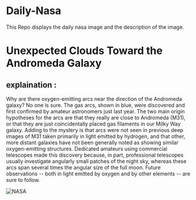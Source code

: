 # Daily-Nasa

This Repo displays the daily nasa image and the description of the image.

<!--NASA-->
# Unexpected Clouds Toward the Andromeda Galaxy
## explaination :

Why are there oxygen-emitting arcs near the direction of the Andromeda galaxy? No one is sure. The gas arcs, shown in blue, were discovered and first confirmed by amateur astronomers just last year. The two main origin hypotheses for the arcs are that they really are close to Andromeda (M31), or that they are just coincidentally placed gas filaments in our Milky Way galaxy.  Adding to the mystery is that arcs were not seen in previous deep images of M31 taken primarily in light emitted by hydrogen, and that other, more distant galaxies have not been generally noted as showing similar oxygen-emitting structures.  Dedicated amateurs using commercial telescopes made this discovery because, in part, professional telescopes usually investigate angularly small patches of the night sky, whereas these arcs span several times the angular size of the full moon.  Future observations -- both in light emitted by oxygen and by other elements -- are sure to follow.

![NASA](https://apod.nasa.gov/apod/image/2301/M31OiiiArc_Strottner_960.jpg)
<!--/NASA-->